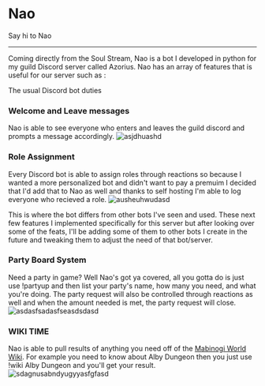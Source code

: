 # Nao

Say hi to Nao
_____________________________________________________________________________________________________________________
Coming directly from the Soul Stream, Nao is a bot I developed in python for my guild Discord server called Azorius.
Nao has an array of features that is useful for our server such as :

The usual Discord bot duties

### Welcome and Leave messages
Nao is able to see everyone who enters and leaves the guild discord and prompts a message accordingly.
![asjdhuashd](https://github.com/user-attachments/assets/898f7696-cbfc-42b0-8dcf-da25a558329f)

### Role Assignment
Every Discord bot is able to assign roles through reactions so because I wanted a more personalized bot and didn't
want to pay a premuim I decided that I'd add that to Nao as well and thanks to self hosting I'm able to log everyone
who recieved a role.
![ausheuhwudasd](https://github.com/user-attachments/assets/1c3383f2-d4ea-4cb2-99b6-85b8f1034ef0)


This is where the bot differs from other bots I've seen and used. These next few features I implemented specifically
for this server but after looking over some of the feats, I'll be adding some of them to other bots I create in the future
and tweaking them to adjust the need of that bot/server.

### Party Board System
Need a party in game? Well Nao's got ya covered, all you gotta do is just use !partyup and then list your party's name,
how many you need, and what you're doing. The party request will also be controlled through reactions as well and when
the amount needed is met, the party request will close.
![asdasfsadasfseasdsdasd](https://github.com/user-attachments/assets/fd4a99cc-ddc0-4d9f-8463-a2c8c0453c9b)

### WIKI TIME
Nao is able to pull results of anything you need off of the [Mabinogi World Wiki](https://wiki.mabinogiworld.com/).
For example you need to know about Alby Dungeon then you just use !wiki Alby Dungeon and you'll get your result.
![sdagnusabndyugyyasfgfasd](https://github.com/user-attachments/assets/1d3ed64a-9db1-4378-bdd1-2f76b318719c)
